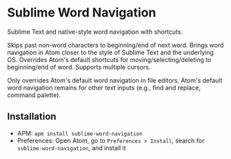 # Sublime Word Navigation

Sublime Text and native-style word navigation with shortcuts.

Skips past non-word characters to beginning/end of next word. Brings word navigation in Atom closer to the style of Sublime Text and the underlying OS. Overrides Atom's default shortcuts for moving/selecting/deleting to beginning/end of word. Supports multiple cursors.

Only overrides Atom's default word navigation in file editors. Atom's default word navigation remains for other text inputs (e.g., find and replace, command palette).

<!-- ![A screenshot of your package](https://f.cloud.github.com/assets/69169/2290250/c35d867a-a017-11e3-86be-cd7c5bf3ff9b.gif) -->

## Installation

- APM: `apm install sublime-word-navigation`
- Preferences: Open Atom, go to `Preferences > Install`, search for `sublime-word-navigation`, and install it
